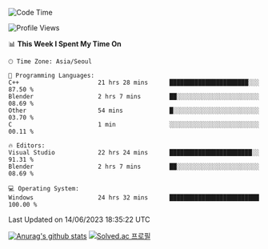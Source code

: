 <!--START_SECTION:waka-->
![Code Time](http://img.shields.io/badge/Code%20Time-289%20hrs%205%20mins-blue)

![Profile Views](http://img.shields.io/badge/Profile%20Views-0-blue)

📊 **This Week I Spent My Time On** 

```text
🕑︎ Time Zone: Asia/Seoul

💬 Programming Languages: 
C++                      21 hrs 28 mins      ██████████████████████░░░   87.50 % 
Blender                  2 hrs 7 mins        ██░░░░░░░░░░░░░░░░░░░░░░░   08.69 % 
Other                    54 mins             █░░░░░░░░░░░░░░░░░░░░░░░░   03.70 % 
C                        1 min               ░░░░░░░░░░░░░░░░░░░░░░░░░   00.11 % 

🔥 Editors: 
Visual Studio            22 hrs 24 mins      ███████████████████████░░   91.31 % 
Blender                  2 hrs 7 mins        ██░░░░░░░░░░░░░░░░░░░░░░░   08.69 % 

💻 Operating System: 
Windows                  24 hrs 32 mins      █████████████████████████   100.00 % 
```


 Last Updated on 14/06/2023 18:35:22 UTC
<!--END_SECTION:waka-->
[![Anurag's github stats](https://github-readme-stats.vercel.app/api?username=heosumin518)](https://github.com/anuraghazra/github-readme-stats)
[![Solved.ac
프로필](http://mazassumnida.wtf/api/v2/generate_badge?boj=heosumin)](https://solved.ac/heosumin)
